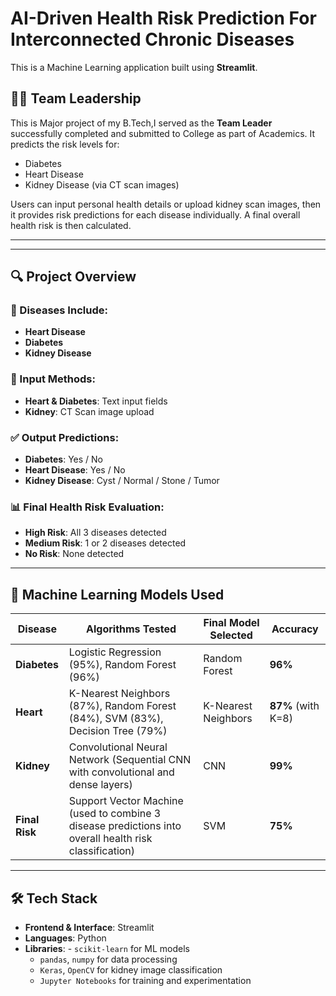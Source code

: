 # AI-Driven Health Risk Prediction For Interconnected Chronic Diseases

This is a Machine Learning application built using **Streamlit**.
## 👨‍💼 Team Leadership

This is Major project of my B.Tech,I served as the **Team Leader** successfully completed and submitted to College as part of Academics.
 It predicts the risk levels for:
- Diabetes
- Heart Disease
- Kidney Disease (via CT scan images)

Users can input personal health details or upload kidney scan images, then it provides risk predictions for each disease individually. A final overall health risk is then calculated.

---



---

## 🔍 Project Overview

### 🧪 Diseases Include:
- **Heart Disease**
- **Diabetes**
- **Kidney Disease**

### 📝 Input Methods:
- **Heart & Diabetes**: Text input fields
- **Kidney**: CT Scan image upload

### ✅ Output Predictions:
- **Diabetes**: Yes / No  
- **Heart Disease**: Yes / No  
- **Kidney Disease**: Cyst / Normal / Stone / Tumor

### 📊 Final Health Risk Evaluation:
- **High Risk**: All 3 diseases detected
- **Medium Risk**: 1 or 2 diseases detected
- **No Risk**: None detected

---

## 🤖 Machine Learning Models Used


| Disease        | Algorithms Tested                                                                                       | Final Model Selected | Accuracy           |
|----------------|--------------------------------------------------------------------------------------------------------|----------------------|--------------------|
| **Diabetes**   | Logistic Regression (95%), Random Forest (96%)                                                         | Random Forest         | **96%**            |
| **Heart**      | K-Nearest Neighbors (87%), Random Forest (84%), SVM (83%), Decision Tree (79%)                         | K-Nearest Neighbors   | **87%** (with K=8) |
| **Kidney**     | Convolutional Neural Network (Sequential CNN with convolutional and dense layers)                      | CNN                   | **99%**            |
| **Final Risk** | Support Vector Machine (used to combine 3 disease predictions into overall health risk classification) | SVM                   | **75%**              |      

---

## 🛠️ Tech Stack

- **Frontend & Interface**: Streamlit
- **Languages**: Python
- **Libraries**: - `scikit-learn` for ML models  
  - `pandas`, `numpy` for data processing  
  - `Keras`, `OpenCV` for kidney image classification  
  - `Jupyter Notebooks` for training and experimentation
